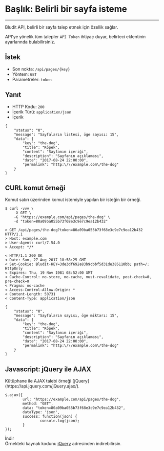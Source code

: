 # Başlık: Belirli bir sayfa isteme
<!-- Position: 3 -->
---
Bludit API, belirli bir sayfa talep etmek için özellik sağlar.

API'ye yönelik tüm talepler `API Token` ihtiyaç duyar, belirteci eklentinin ayarlarında bulabilirsiniz.

<h2 id="request">İstek</h2>

- Son nokta: `/api/pages/{key}`
- Yöntem: `GET`
- Parametreler: `token`

<h2 id="response">Yanıt</h2>

- HTTP Kodu: `200`
- İçerik Türü: `application/json`
- İçerik

```
{
	"status": "0",
	"message": "Sayfaların listesi, öge sayısı: 15",
	"data": {
		"key": "the-dog",
		"title": "Köpek",
		"content": "Sayfanın içeriği",
		"description": "Sayfanın açıklaması",
		"date": "2017-08-24 22:00:00",
		"permalink": "http:\/\/example.com\/the-dog"
	}
}
```

<h2 id="curl-example">CURL komut örneği</h2>
Komut satırı üzerinden komut istemiyle yapılan bir isteğin bir örneği.

```
$ curl -vvv \
	-X GET \
	-G "https://example.com/api/pages/the-dog" \
	-d "token=80a09ba055b73f68e3c9e7c9ea12b432"

> GET /api/pages/the-dog?token=80a09ba055b73f68e3c9e7c9ea12b432 HTTP/1.1
> Host: example.com
> User-Agent: curl/7.54.0
> Accept: */*

< HTTP/1.1 200 OK
< Date: Sun, 27 Aug 2017 18:58:25 GMT
< Set-Cookie: Bludit-KEY=3de3df692e83b9cbbf5d31de385110bb; path=/; HttpOnly
< Expires: Thu, 19 Nov 1981 08:52:00 GMT
< Cache-Control: no-store, no-cache, must-revalidate, post-check=0, pre-check=0
< Pragma: no-cache
< Access-Control-Allow-Origin: *
< Content-Length: 50731
< Content-Type: application/json

{
	"status": "0",
	"message": "Sayfaların sayısı, öge miktarı: 15",
	"data": {
		"key": "the-dog",
		"title": "Köpek",
		"content": "Sayfanın içeriği",
		"description": "Sayfanın açıklaması",
		"date": "2017-08-24 22:00:00",
		"permalink": "http:\/\/example.com\/the-dog"
	}
}
```

<h2 id="ajax-example">Javascript: jQuery ile AJAX</h2>
Kütüphane ile AJAX talebi örneği [jQuery](https://api.jquery.com/jQuery.ajax/).

```
$.ajax({
        url: "https://example.com/api/pages/the-dog",
        method: "GET",
        data: "token=80a09ba055b73f68e3c9e7c9ea12b432",
        dataType: 'json',
        success: function(json) {
                console.log(json);
        }
});
```

<div class="note">
<div class="title">İndir</div>
Örnekteki kaynak kodunu <a href="https://github.com/bludit/examples/tree/master/api/ajax-request-a-particular-page">jQuery</a> adresinden indirebilirsin.
</div>

